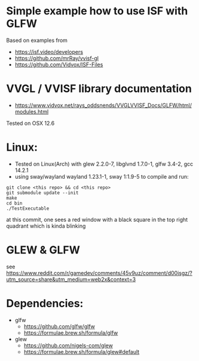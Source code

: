 # Simple example how to use ISF with GLFW
Based on examples from
- https://isf.video/developers
- https://github.com/mrRay/vvisf-gl
- https://github.com/Vidvox/ISF-Files

# VVGL / VVISF library documentation
- https://www.vidvox.net/rays_oddsnends/VVGLVVISF_Docs/GLFW/html/modules.html

Tested on OSX 12.6

# Linux:
- Tested on Linux(Arch) with glew 2.2.0-7, libglvnd 1.7.0-1, glfw 3.4-2, gcc 14.2.1
- using sway/wayland wayland 1.23.1-1, sway 1:1.9-5
to compile and run:
```
git clone <this repo> && cd <this repo>
git submodule update --init
make
cd bin
./TestExecutable
```
at this commit, one sees a red window with a black square in the top right quadrant which is kinda
blinking

# GLEW & GLFW
see https://www.reddit.com/r/gamedev/comments/45v9uz/comment/d00jsgz/?utm_source=share&utm_medium=web2x&context=3

# Dependencies:
- glfw
  - https://github.com/glfw/glfw
  - https://formulae.brew.sh/formula/glfw
- glew
  - https://github.com/nigels-com/glew
  - https://formulae.brew.sh/formula/glew#default
